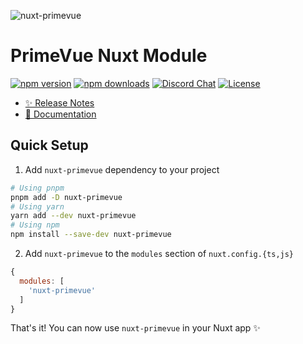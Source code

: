 ![nuxt-primevue](https://github.com/primefaces/primevue-nuxt-module/assets/11868120/c35e1180-573f-4650-bbe9-0c79bff71f05)

# PrimeVue Nuxt Module

[![npm version][npm-version-src]][npm-version-href]
[![npm downloads][npm-downloads-src]][npm-downloads-href]
[![Discord Chat][discord-src]](discord-href)
[![License][license-src]][license-href]

- [✨ Release Notes](https://github.com/primefaces/primevue-nuxt-module/blob/main/CHANGELOG.md#changelog)
- [📖 Documentation](https://primevue.org/nuxt/)
  
## Quick Setup

1. Add `nuxt-primevue` dependency to your project

```bash
# Using pnpm
pnpm add -D nuxt-primevue
# Using yarn
yarn add --dev nuxt-primevue
# Using npm
npm install --save-dev nuxt-primevue
```

2. Add `nuxt-primevue` to the `modules` section of `nuxt.config.{ts,js}`

```js
{
  modules: [
    'nuxt-primevue'
  ]
}
```

That's it! You can now use `nuxt-primevue` in your Nuxt app ✨

<!-- Badges -->
[npm-version-src]: https://img.shields.io/npm/v/nuxt-primevue/latest.svg?color
[npm-version-href]: https://npmjs.com/package/nuxt-primevue

[npm-downloads-src]: https://img.shields.io/npm/dm/nuxt-primevue
[npm-downloads-href]: https://npmjs.com/package/nuxt-primevue

[discord-src]: https://img.shields.io/discord/557940238991753223.svg?colorB=7289da&label=chat&logo=discord
[discord-href]: https://discord.gg/gzKFYnpmCY

[license-src]: https://img.shields.io/npm/l/nuxt-primevue.svg?style=flat&colorB=yellow
[license-href]: https://npmjs.com/package/nuxt-primevue
